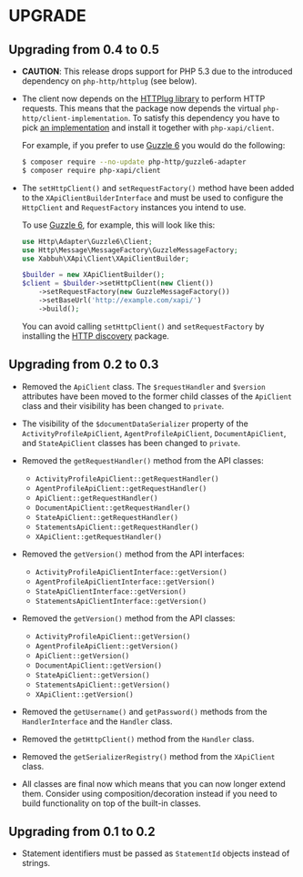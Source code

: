 UPGRADE
=======

Upgrading from 0.4 to 0.5
-------------------------

* **CAUTION**: This release drops support for PHP 5.3 due to the introduced
  dependency on `php-http/httplug` (see below).

* The client now depends on the [HTTPlug library](http://httplug.io/) to
  perform HTTP requests. This means that the package now depends the virtual
  `php-http/client-implementation`. To satisfy this dependency you have to
  pick [an implementation](https://packagist.org/providers/php-http/client-implementation)
  and install it together with `php-xapi/client`.

  For example, if you prefer to use [Guzzle 6](http://docs.guzzlephp.org/en/latest/)
  you would do the following:

  ```bash
  $ composer require --no-update php-http/guzzle6-adapter
  $ composer require php-xapi/client
  ```

* The `setHttpClient()` and `setRequestFactory()` method have been added
  to the `XApiClientBuilderInterface` and must be used to configure the
  `HttpClient` and `RequestFactory` instances you intend to use.

  To use [Guzzle 6](http://docs.guzzlephp.org/en/latest/), for example,
  this will look like this:

  ```php
  use Http\Adapter\Guzzle6\Client;
  use Http\Message\MessageFactory\GuzzleMessageFactory;
  use Xabbuh\XApi\Client\XApiClientBuilder;

  $builder = new XApiClientBuilder();
  $client = $builder->setHttpClient(new Client())
      ->setRequestFactory(new GuzzleMessageFactory())
      ->setBaseUrl('http://example.com/xapi/')
      ->build();
  ```

  You can avoid calling `setHttpClient()` and `setRequestFactory` by installing
  the [HTTP discovery](http://php-http.org/en/latest/discovery.html) package.

Upgrading from 0.2 to 0.3
-------------------------

* Removed the `ApiClient` class. The `$requestHandler` and `$version` attributes
  have been moved to the former child classes of the `ApiClient` class and
  their visibility has been changed to `private`.

* The visibility of the `$documentDataSerializer` property of the `ActivityProfileApiClient`,
  `AgentProfileApiClient`, `DocumentApiClient`, and `StateApiClient` classes
  has been changed to `private`.

* Removed the `getRequestHandler()` method from the API classes:

  * `ActivityProfileApiClient::getRequestHandler()`
  * `AgentProfileApiClient::getRequestHandler()`
  * `ApiClient::getRequestHandler()`
  * `DocumentApiClient::getRequestHandler()`
  * `StateApiClient::getRequestHandler()`
  * `StatementsApiClient::getRequestHandler()`
  * `XApiClient::getRequestHandler()`

* Removed the `getVersion()` method from the API interfaces:

  * `ActivityProfileApiClientInterface::getVersion()`
  * `AgentProfileApiClientInterface::getVersion()`
  * `StateApiClientInterface::getVersion()`
  * `StatementsApiClientInterface::getVersion()`

* Removed the `getVersion()` method from the API classes:

  * `ActivityProfileApiClient::getVersion()`
  * `AgentProfileApiClient::getVersion()`
  * `ApiClient::getVersion()`
  * `DocumentApiClient::getVersion()`
  * `StateApiClient::getVersion()`
  * `StatementsApiClient::getVersion()`
  * `XApiClient::getVersion()`

* Removed the `getUsername()` and `getPassword()` methods from the `HandlerInterface`
  and the `Handler` class.

* Removed the `getHttpClient()` method from the `Handler` class.

* Removed the `getSerializerRegistry()` method from the `XApiClient` class.

* All classes are final now which means that you can now longer extend them.
  Consider using composition/decoration instead if you need to build functionality
  on top of the built-in classes.

Upgrading from 0.1 to 0.2
-------------------------

* Statement identifiers must be passed as `StatementId` objects instead of
  strings.
